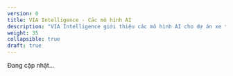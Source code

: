 ```yaml
---
version: 0
title: VIA Intelligence - Các mô hình AI
description: "VIA Intelligence giới thiệu các mô hình AI cho dự án xe tự hành và cách áp dụng chúng trong môi trường giả lập và phần cứng của VIA."
weight: 35
collapsible: true
draft: true
---
```


Đang cập nhật...